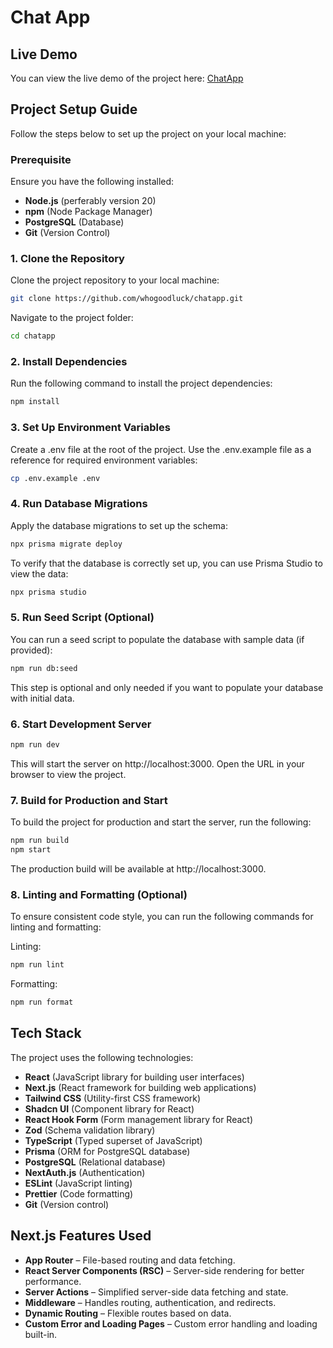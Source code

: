 # Chat App

## Live Demo

You can view the live demo of the project here: [ChatApp](https://chatapp-sy99.onrender.com/)

## Project Setup Guide

Follow the steps below to set up the project on your local machine:

### Prerequisite

Ensure you have the following installed:

- **Node.js** (perferably version 20)
- **npm** (Node Package Manager)
- **PostgreSQL** (Database)
- **Git** (Version Control)

### 1. Clone the Repository

Clone the project repository to your local machine:

```bash
git clone https://github.com/whogoodluck/chatapp.git
```

Navigate to the project folder:

```bash
cd chatapp
```

### 2. Install Dependencies

Run the following command to install the project dependencies:

```bash
npm install
```

### 3. Set Up Environment Variables

Create a .env file at the root of the project. Use the .env.example file as a reference for required environment variables:

```bash
cp .env.example .env
```

### 4. Run Database Migrations

Apply the database migrations to set up the schema:

```bash
npx prisma migrate deploy
```

To verify that the database is correctly set up, you can use Prisma Studio to view the data:

```bash
npx prisma studio
```

### 5. Run Seed Script (Optional)

You can run a seed script to populate the database with sample data (if provided):

```bash
npm run db:seed
```

This step is optional and only needed if you want to populate your database with initial data.

### 6. Start Development Server

```bash
npm run dev
```

This will start the server on http://localhost:3000. Open the URL in your browser to view the project.

### 7. Build for Production and Start

To build the project for production and start the server, run the following:

```bash
npm run build
npm start
```

The production build will be available at http://localhost:3000.

### 8. Linting and Formatting (Optional)

To ensure consistent code style, you can run the following commands for linting and formatting:

Linting:

```bash
npm run lint
```

Formatting:

```bash
npm run format
```

## Tech Stack

The project uses the following technologies:

- **React** (JavaScript library for building user interfaces)
- **Next.js** (React framework for building web applications)
- **Tailwind CSS** (Utility-first CSS framework)
- **Shadcn UI** (Component library for React)
- **React Hook Form** (Form management library for React)
- **Zod** (Schema validation library)
- **TypeScript** (Typed superset of JavaScript)
- **Prisma** (ORM for PostgreSQL database)
- **PostgreSQL** (Relational database)
- **NextAuth.js** (Authentication)
- **ESLint** (JavaScript linting)
- **Prettier** (Code formatting)
- **Git** (Version control)

## Next.js Features Used

- **App Router** – File-based routing and data fetching.
- **React Server Components (RSC)** – Server-side rendering for better performance.
- **Server Actions** – Simplified server-side data fetching and state.
- **Middleware** – Handles routing, authentication, and redirects.
- **Dynamic Routing** – Flexible routes based on data.
- **Custom Error and Loading Pages** – Custom error handling and loading built-in.
